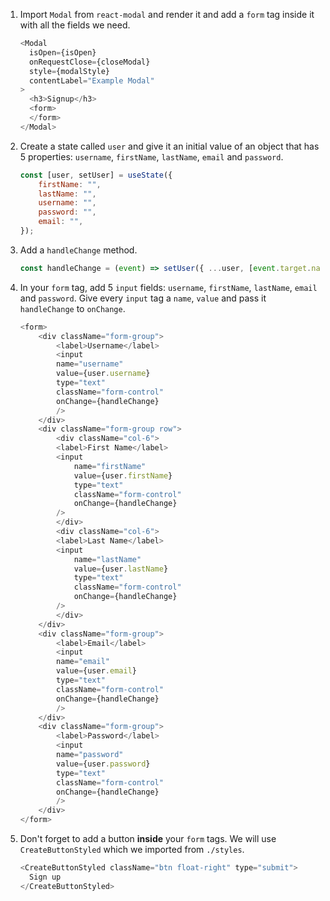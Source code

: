 1. Import `Modal` from `react-modal` and render it and add a `form` tag inside it with all the fields we need. 

    ```javascript
    <Modal
      isOpen={isOpen}
      onRequestClose={closeModal}
      style={modalStyle}
      contentLabel="Example Modal"
    >
      <h3>Signup</h3>
      <form>
      </form>
    </Modal>
    ```

2. Create a state called `user` and give it an initial value of an object that has 5 properties: `username`, `firstName`, `lastName`, `email` and `password`.

    ```javascript
    const [user, setUser] = useState({
        firstName: "",
        lastName: "",
        username: "",
        password: "",
        email: "",
    });
    ```

3. Add a `handleChange` method.

    ```javascript
    const handleChange = (event) => setUser({ ...user, [event.target.name]: event.target.value });
    ```

4. In your `form` tag, add 5 `input` fields: `username`, `firstName`, `lastName`, `email` and `password`. Give every `input` tag a `name`, `value` and pass it `handleChange` to `onChange`.

    ```javascript
    <form>
        <div className="form-group">
            <label>Username</label>
            <input
            name="username"
            value={user.username}
            type="text"
            className="form-control"
            onChange={handleChange}
            />
        </div>
        <div className="form-group row">
            <div className="col-6">
            <label>First Name</label>
            <input
                name="firstName"
                value={user.firstName}
                type="text"
                className="form-control"
                onChange={handleChange}
            />
            </div>
            <div className="col-6">
            <label>Last Name</label>
            <input
                name="lastName"
                value={user.lastName}
                type="text"
                className="form-control"
                onChange={handleChange}
            />
            </div>
        </div>
        <div className="form-group">
            <label>Email</label>
            <input
            name="email"
            value={user.email}
            type="text"
            className="form-control"
            onChange={handleChange}
            />
        </div>
        <div className="form-group">
            <label>Password</label>
            <input
            name="password"
            value={user.password}
            type="text"
            className="form-control"
            onChange={handleChange}
            />
        </div>
    </form>
    ```

5. Don't forget to add a button **inside** your `form` tags. We will use `CreateButtonStyled` which we imported from `./styles`.

    ```javascript
    <CreateButtonStyled className="btn float-right" type="submit">
      Sign up
    </CreateButtonStyled>
    ```

